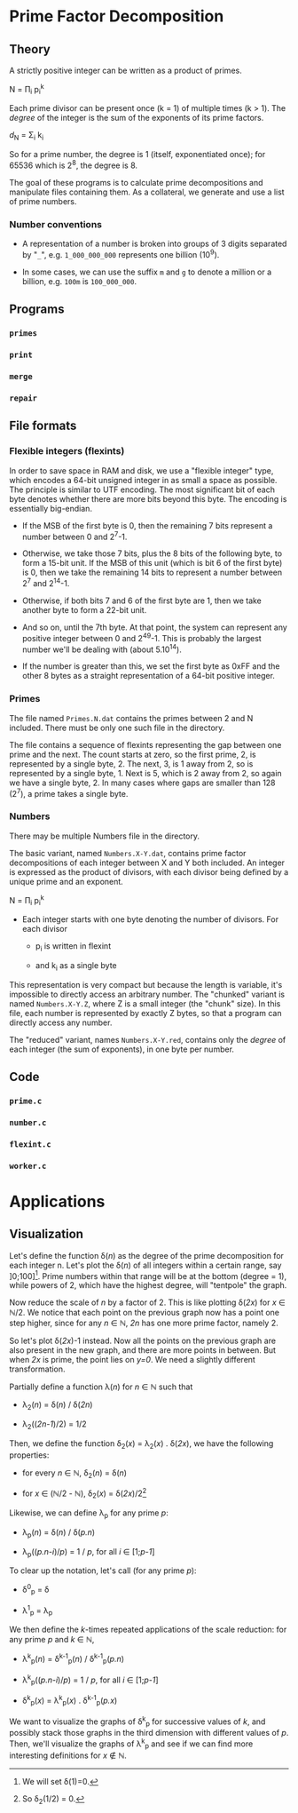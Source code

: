 # Prime Factor Decomposition

## Theory

A strictly positive integer can be written as a product of primes.

N = &Pi;<sub>i</sub> p<sub>i</sub><sup>k</sup>

Each prime divisor can be present once (k = 1) of multiple times (k > 1).
The *degree* of the integer is the sum of the exponents of its prime factors.

*d*<sub>N</sub> = &Sigma;<sub>i</sub> k<sub>i</sub>

So for a prime number, the degree is 1 (itself, exponentiated once);
for 65536 which is 2<sup>8</sup>, the degree is 8.

The goal of these programs is to calculate prime decompositions
and manipulate files containing them.
As a collateral, we generate and use a list of prime numbers.

### Number conventions

- A representation of a number is broken into groups of 3 digits separated by "`_`",
e.g. `1_000_000_000` represents one billion (10<sup>9</sup>).

- In some cases, we can use the suffix `m` and `g` to denote a million or a billion,
e.g. `100m` is `100_000_000`.

## Programs

### `primes`

### `print`

### `merge`

### `repair`

## File formats

### Flexible integers (flexints)

In order to save space in RAM and disk, we use a "flexible integer" type,
which encodes a 64-bit unsigned integer in as small a space as possible.
The principle is similar to UTF encoding.
The most significant bit of each byte denotes whether there are more bits beyond this byte.
The encoding is essentially big-endian.

- If the MSB of the first byte is 0, then the remaining 7 bits represent a number between 0 and 2<sup>7</sup>-1.

- Otherwise, we take those 7 bits, plus the 8 bits of the following byte, to form a 15-bit unit.
If the MSB of this unit (which is bit 6 of the first byte) is 0, then we take the remaining 14 bits
to represent a number between 2<sup>7</sup> and 2<sup>14</sup>-1.

- Otherwise, if both bits 7 and 6 of the first byte are 1, then we take another byte
to form a 22-bit unit.

- And so on, until the 7th byte. At that point, the system can represent any positive integer
between 0 and 2<sup>49</sup>-1. This is probably the largest number we'll be dealing with (about 5.10<sup>14</sup>).

- If the number is greater than this, we set the first byte as 0xFF and the other 8 bytes as
a straight representation of a 64-bit positive integer.

### Primes

The file named `Primes.N.dat` contains the primes between 2 and N included.
There must be only one such file in the directory.

The file contains a sequence of flexints representing the gap between one prime and the next.
The count starts at zero, so the first prime, 2, is represented by a single byte, 2.
The next, 3, is 1 away from 2, so is represented by a single byte, 1.
Next is 5, which is 2 away from 2, so again we have a single byte, 2.
In many cases where gaps are smaller than 128 (2<sup>7</sup>), a prime takes a single byte.

### Numbers

There may be multiple Numbers file in the directory.

The basic variant, named `Numbers.X-Y.dat`, contains prime factor decompositions of each integer between X and Y both included.
An integer is expressed as the product of divisors, with each divisor being defined by a unique prime and an exponent.

N = &Pi;<sub>i</sub> p<sub>i</sub><sup>k</sup>

- Each integer starts with one byte denoting the number of divisors. For each divisor

  - p<sub>i</sub> is written in flexint

  - and k<sub>i</sub> as a single byte

This representation is very compact but because the length is variable, it's impossible to directly access an arbitrary number.
The "chunked" variant is named `Numbers.X-Y.Z`, where Z is a small integer (the "chunk" size).
In this file, each number is represented by exactly Z bytes, so that a program can directly access any number.

The "reduced" variant, names `Numbers.X-Y.red`, contains only the *degree* of each integer (the sum of exponents),
in one byte per number.

## Code

### `prime.c`

### `number.c`

### `flexint.c`

### `worker.c`

# Applications

## Visualization

Let's define the function &delta;(*n*) as the degree of the prime decomposition for each integer n.
Let's plot the &delta;(*n*) of all integers within a certain range, say ]0;100][^1].
Prime numbers within that range will be at the bottom (degree = 1),
while powers of 2, which have the highest degree, will "tentpole" the graph.

[^1]: We will set &delta;(1)=0.

Now reduce the scale of *n* by a factor of 2.
This is like plotting &delta;(*2x*) for *x* &isin; &Nopf;/2.
We notice that each point on the previous graph now has a point one step higher,
since for any *n* &isin; &Nopf;, *2n* has one more prime factor, namely 2.

So let's plot &delta;(*2x*)-1 instead. Now all the points on the previous graph
are also present in the new graph, and there are more points in between.
But when *2x* is prime, the point lies on *y=0*.
We need a slightly different transformation.

Partially define a function &lambda;(*n*) for *n* &isin; &Nopf; such that

- &lambda;<sub>2</sub>(*n*) = &delta;(*n*) / &delta;(*2n*)

- &lambda;<sub>2</sub>((*2n-1*)/2) = 1/2

Then, we define the function &delta;<sub>2</sub>(*x*) = &lambda;<sub>2</sub>(*x*) . &delta;(*2x*),
we have the following properties:

- for every *n* &isin; &Nopf;, &delta;<sub>2</sub>(*n*) = &delta;(*n*)

- for *x* &isin; (&Nopf;/2 - &Nopf;), &delta;<sub>2</sub>(*x*) = &delta;(*2x*)/2[^2]

[^2]: So &delta;<sub>2</sub>(1/2) = 0.

Likewise, we can define &lambda;<sub>p</sub> for any prime *p*:

- &lambda;<sub>p</sub>(*n*) = &delta;(*n*) / &delta;(*p.n*)

- &lambda;<sub>p</sub>((*p.n-i*)/*p*) = 1 / *p*, for all *i* &isin; [1;*p-1*]

To clear up the notation, let's call (for any prime *p*):

- &delta;<sup>0</sup><sub>p</sub> = &delta;

- &lambda;<sup>1</sup><sub>p</sub> = &lambda;<sub>p</sub>

We then define the *k*-times repeated applications of the scale reduction:
for any prime *p* and *k* &isin; &Nopf;,

- &lambda;<sup>k</sup><sub>p</sub>(*n*) = &delta;<sup>k-1</sup><sub>p</sub>(*n*) / &delta;<sup>k-1</sup><sub>p</sub>(*p.n*)

- &lambda;<sup>k</sup><sub>p</sub>((*p.n-i*)/*p*) = 1 / *p*, for all *i* &isin; [1;*p-1*]

- &delta;<sup>k</sup><sub>p</sub>(*x*) = &lambda;<sup>k</sup><sub>p</sub>(*x*) . &delta;<sup>k-1</sup><sub>p</sub>(*p.x*)

We want to visualize the graphs of &delta;<sup>k</sup><sub>p</sub> for successive values of *k*,
and possibly stack those graphs in the third dimension with different values of *p*.
Then, we'll visualize the graphs of &lambda;<sup>k</sup><sub>p</sub> and see if we can find
more interesting definitions for *x* &notin; &Nopf;.
